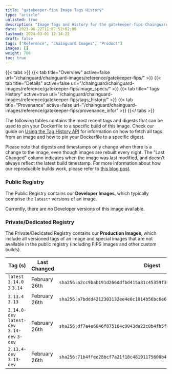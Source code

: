 ```yaml
---
title: "gatekeeper-fips Image Tags History"
type: "article"
unlisted: true
description: "Image Tags and History for the gatekeeper-fips Chainguard Image"
date: 2023-06-22T11:07:52+02:00
lastmod: 2024-03-01 12:14:22
draft: false
tags: ["Reference", "Chainguard Images", "Product"]
images: []
weight: 700
toc: true
---
```


{{< tabs >}}
{{< tab title="Overview" active=false url="/chainguard/chainguard-images/reference/gatekeeper-fips/" >}}
{{< tab title="Details" active=false url="/chainguard/chainguard-images/reference/gatekeeper-fips/image_specs/" >}}
{{< tab title="Tags History" active=true url="/chainguard/chainguard-images/reference/gatekeeper-fips/tags_history/" >}}
{{< tab title="Provenance" active=false url="/chainguard/chainguard-images/reference/gatekeeper-fips/provenance_info/" >}}
{{</ tabs >}}

The following tables contains the most recent tags and digests that can be used to pin your Dockerfile to a specific build of this image. Check our guide on [Using the Tag History API](/chainguard/chainguard-images/using-the-tag-history-api/) for information on how to fetch all tags from an image and how to pin your Dockerfile to a specific digest.

Please note that digests and timestamps only change when there is a change to the image, even though images are rebuilt every night. The "Last Changed" column indicates when the image was last modified, and doesn't always reflect the latest build timestamp. For more information about how our reproducible builds work, please refer to [this blog post](https://www.chainguard.dev/unchained/reproducing-chainguards-reproducible-image-builds).

### Public Registry
The Public Registry contains our **Developer Images**, which typically comprise the `latest*` versions of an image.

Currently, there are no Developer versions of this image available.

### Private/Dedicated Registry
The Private/Dedicated Registry contains our **Production Images**, which include all versioned tags of an image and special images that are not available in the public registry (including FIPS images and other custom builds).

| Tag (s)                                       | Last Changed  | Digest                                                                    |
|-----------------------------------------------|---------------|---------------------------------------------------------------------------|
|  `latest` `3.14.0` `3` `3.14`                 | February 26th | `sha256:a2cc9bab191d266ddfbd415a31c45359f3af8300fe5ce53c88e8521e7ca8f3df` |
|  `3.13.4` `3.13`                              | February 26th | `sha256:a7bddd4212303132ee4e0c1014b56bc6e69d7d6eb8c79c58178593983a6f99d8` |
|  `3.14.0-dev` `latest-dev` `3.14-dev` `3-dev` | February 26th | `sha256:df7a4e6046f875164c9043da22c0b4fb5fbc12ce975f5eeb39fcdfba8d35cf4e` |
|  `3.13.4-dev` `3.13-dev`                      | February 26th | `sha256:71b4ffee28bcf7a21f18c48191175600b4389fe1fa4dabb8cfdb1de17dcbc739` |

